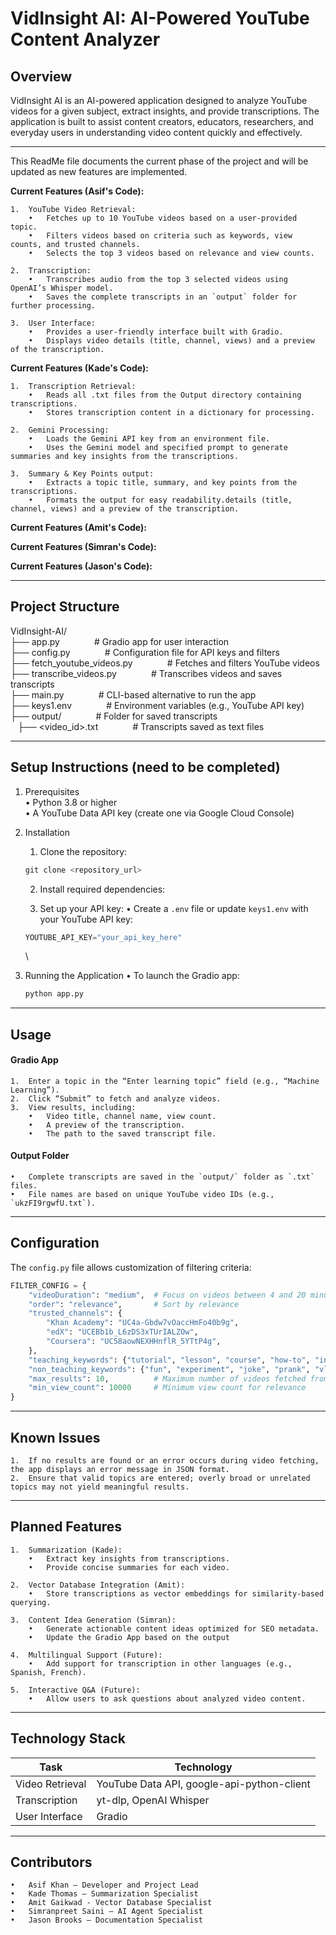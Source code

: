 # VidInsight AI: AI-Powered YouTube Content Analyzer

## Overview
VidInsight AI is an AI-powered application designed to analyze YouTube videos for a given subject, extract insights, and provide transcriptions. The application is built to assist content creators, educators, researchers, and everyday users in understanding video content quickly and effectively.

---
This ReadMe file documents the current phase of the project and will be updated as new features are implemented.

**Current Features (Asif's Code):**

	1.	YouTube Video Retrieval:
    	•	Fetches up to 10 YouTube videos based on a user-provided topic.
    	•	Filters videos based on criteria such as keywords, view counts, and trusted channels.
    	•	Selects the top 3 videos based on relevance and view counts.
    
	2.	Transcription:
    	•	Transcribes audio from the top 3 selected videos using OpenAI’s Whisper model.
    	•	Saves the complete transcripts in an `output` folder for further processing.
    
	3.	User Interface:
    	•	Provides a user-friendly interface built with Gradio.
    	•	Displays video details (title, channel, views) and a preview of the transcription.

**Current Features (Kade's Code):**

	1.	Transcription Retrieval:
    	•	Reads all .txt files from the Output directory containing transcriptions.
        •	Stores transcription content in a dictionary for processing.
    
	2.	Gemini Processing:
    	•	Loads the Gemini API key from an environment file.
      	•	Uses the Gemini model and specified prompt to generate summaries and key insights from the transcriptions.

	3.	Summary & Key Points output:
    	•	Extracts a topic title, summary, and key points from the transcriptions.
        •	Formats the output for easy readability.details (title, channel, views) and a preview of the transcription.

**Current Features (Amit's Code):**

**Current Features (Simran's Code):**

**Current Features (Jason's Code):**

---

## Project Structure

VidInsight-AI/\
├── app.py                    &nbsp;&nbsp;&nbsp;&nbsp;&nbsp;&nbsp;&nbsp;&nbsp;&nbsp;&nbsp;&nbsp;&nbsp; # Gradio app for user interaction \
├── config.py                 &nbsp;&nbsp;&nbsp;&nbsp;&nbsp;&nbsp;&nbsp;&nbsp;&nbsp;&nbsp;&nbsp;&nbsp; # Configuration file for API keys and filters\
├── fetch_youtube_videos.py   &nbsp;&nbsp;&nbsp;&nbsp;&nbsp;&nbsp;&nbsp;&nbsp;&nbsp;&nbsp;&nbsp;&nbsp; # Fetches and filters YouTube videos\
├── transcribe_videos.py      &nbsp;&nbsp;&nbsp;&nbsp;&nbsp;&nbsp;&nbsp;&nbsp;&nbsp;&nbsp;&nbsp;&nbsp; # Transcribes videos and saves transcripts\
├── main.py                   &nbsp;&nbsp;&nbsp;&nbsp;&nbsp;&nbsp;&nbsp;&nbsp;&nbsp;&nbsp;&nbsp;&nbsp; # CLI-based alternative to run the app\
├── keys1.env                 &nbsp;&nbsp;&nbsp;&nbsp;&nbsp;&nbsp;&nbsp;&nbsp;&nbsp;&nbsp;&nbsp;&nbsp; # Environment variables (e.g., YouTube API key)\
├── output/                   &nbsp;&nbsp;&nbsp;&nbsp;&nbsp;&nbsp;&nbsp;&nbsp;&nbsp;&nbsp;&nbsp;&nbsp; # Folder for saved transcripts\
&nbsp;&nbsp;&nbsp;├── <video_id>.txt        &nbsp;&nbsp;&nbsp;&nbsp;&nbsp;&nbsp;&nbsp;&nbsp;&nbsp;&nbsp;&nbsp;&nbsp; # Transcripts saved as text files


---

## Setup Instructions (need to be completed)

1. Prerequisites\
	•	Python 3.8 or higher\
	•	A YouTube Data API key (create one via Google Cloud Console)

2. Installation
	1.	Clone the repository:
      ```python
      git clone <repository_url>
      ```
   	2.	Install required dependencies:

   	3.	Set up your API key:
	•	Create a `.env` file or update `keys1.env` with your YouTube API key:
    ```python
    YOUTUBE_API_KEY="your_api_key_here"
    ```
   \
    
3. Running the Application
	•	To launch the Gradio app:
    ```python
    python app.py
    ```
---

## Usage

#### Gradio App
	1.	Enter a topic in the “Enter learning topic” field (e.g., “Machine Learning”).
	2.	Click “Submit” to fetch and analyze videos.
	3.	View results, including:
    	•	Video title, channel name, view count.
    	•	A preview of the transcription.
    	•	The path to the saved transcript file.
#### Output Folder
	•	Complete transcripts are saved in the `output/` folder as `.txt` files.
	•	File names are based on unique YouTube video IDs (e.g., `ukzFI9rgwfU.txt`).

---

## Configuration

The `config.py` file allows customization of filtering criteria:
```python
FILTER_CONFIG = {
    "videoDuration": "medium",  # Focus on videos between 4 and 20 minutes
    "order": "relevance",       # Sort by relevance
    "trusted_channels": {
        "Khan Academy": "UC4a-Gbdw7vOaccHmFo40b9g",
        "edX": "UCEBb1b_L6zDS3xTUrIALZOw",
        "Coursera": "UC58aowNEXHHnflR_5YTtP4g",
    },
    "teaching_keywords": {"tutorial", "lesson", "course", "how-to", "introduction", "basics"},
    "non_teaching_keywords": {"fun", "experiment", "joke", "prank", "vlog"},
    "max_results": 10,          # Maximum number of videos fetched from YouTube API
    "min_view_count": 10000     # Minimum view count for relevance
}
```

---

## Known Issues
	1.	If no results are found or an error occurs during video fetching, the app displays an error message in JSON format.
	2.	Ensure that valid topics are entered; overly broad or unrelated topics may not yield meaningful results.

---

## Planned Features
	1.	Summarization (Kade):
    	•	Extract key insights from transcriptions.
    	•	Provide concise summaries for each video.
        
	2.	Vector Database Integration (Amit):
    	•	Store transcriptions as vector embeddings for similarity-based querying.
        
	3.	Content Idea Generation (Simran):
    	•	Generate actionable content ideas optimized for SEO metadata.
    	•	Update the Gradio App based on the output       
        
	4.	Multilingual Support (Future):
    	•	Add support for transcription in other languages (e.g., Spanish, French).
        
	5.	Interactive Q&A (Future):
    	•	Allow users to ask questions about analyzed video content.

---

## Technology Stack

| Task  | Technology |
| -------- | ------- |
| Video Retrieval | YouTube Data API, google-api-python-client   |
| Transcription | yt-dlp, OpenAI Whisper     |
| User Interface  | Gradio   |

---
## Contributors
	•	Asif Khan – Developer and Project Lead
    •	Kade Thomas – Summarization Specialist
    •	Amit Gaikwad - Vector Database Specialist
    •	Simranpreet Saini – AI Agent Specialist
    •	Jason Brooks – Documentation Specialist
    

